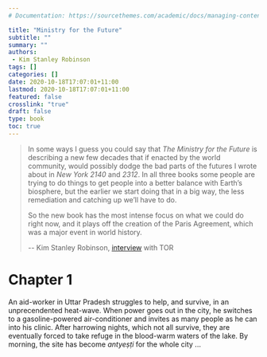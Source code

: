 ```yaml
---
# Documentation: https://sourcethemes.com/academic/docs/managing-content/

title: "Ministry for the Future"
subtitle: ""
summary: ""
authors: 
 - Kim Stanley Robinson
tags: []
categories: []
date: 2020-10-18T17:07:01+11:00
lastmod: 2020-10-18T17:07:01+11:00
featured: false
crosslink: "true"
draft: false
type: book
toc: true
---
```


> In some ways I guess you could say that *The Ministry for the Future* is describing a new few decades that if enacted by the world community, would possibly dodge the bad parts of the futures I wrote about in *New York 2140* and *2312*. In all three books some people are trying to do things to get people into a better balance with Earth’s biosphere, but the earlier we start doing that in a big way, the less remediation and catching up we’ll have to do.
>
> So the new book has the most intense focus on what we could do right now, and it plays off the creation of the Paris Agreement, which was a major event in world history.
>
> -- Kim Stanley Robinson, [interview](https://www.tor.com/2020/05/06/kim-stanley-robinson-the-ministry-for-the-future-climate-change-interview/) with TOR

# Chapter 1

An aid-worker in Uttar Pradesh struggles to help, and survive, in an unprecendented heat-wave. When power goes out in the city, he switches to a gasoline-powered air-conditioner and invites as many people as he can into his clinic. After harrowing nights, which not all survive, they are eventually forced to take refuge in the blood-warm waters of the lake. By morning, the site has become *antyeṣṭi* for the whole city ...